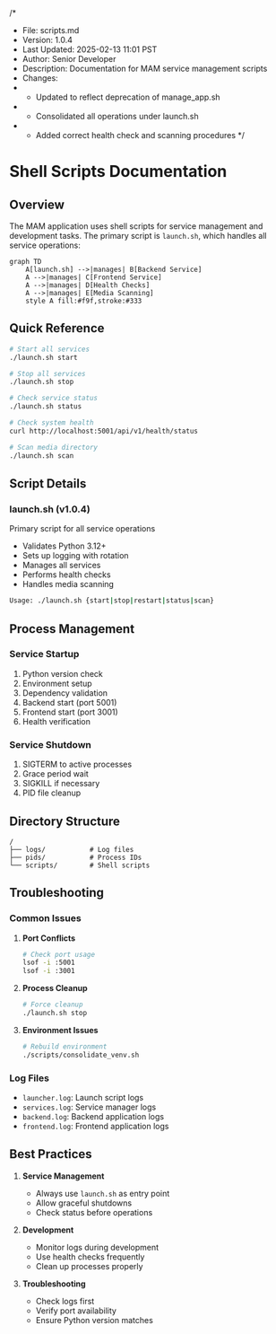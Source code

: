 /*
 * File: scripts.md
 * Version: 1.0.4
 * Last Updated: 2025-02-13 11:01 PST
 * Author: Senior Developer
 * Description: Documentation for MAM service management scripts
 * Changes: 
 * - Updated to reflect deprecation of manage_app.sh
 * - Consolidated all operations under launch.sh
 * - Added correct health check and scanning procedures
 */

# Shell Scripts Documentation

## Overview

The MAM application uses shell scripts for service management and development tasks. The primary script is `launch.sh`, which handles all service operations:

```mermaid
graph TD
    A[launch.sh] -->|manages| B[Backend Service]
    A -->|manages| C[Frontend Service]
    A -->|manages| D[Health Checks]
    A -->|manages| E[Media Scanning]
    style A fill:#f9f,stroke:#333
```

## Quick Reference

```bash
# Start all services
./launch.sh start

# Stop all services
./launch.sh stop

# Check service status
./launch.sh status

# Check system health
curl http://localhost:5001/api/v1/health/status

# Scan media directory
./launch.sh scan
```

## Script Details

### launch.sh (v1.0.4)
Primary script for all service operations
- Validates Python 3.12+
- Sets up logging with rotation
- Manages all services
- Performs health checks
- Handles media scanning
```bash
Usage: ./launch.sh {start|stop|restart|status|scan}
```

## Process Management

### Service Startup
1. Python version check
2. Environment setup
3. Dependency validation
4. Backend start (port 5001)
5. Frontend start (port 3001)
6. Health verification

### Service Shutdown
1. SIGTERM to active processes
2. Grace period wait
3. SIGKILL if necessary
4. PID file cleanup

## Directory Structure
```
/
├── logs/           # Log files
├── pids/           # Process IDs
└── scripts/        # Shell scripts
```

## Troubleshooting

### Common Issues
1. **Port Conflicts**
   ```bash
   # Check port usage
   lsof -i :5001
   lsof -i :3001
   ```

2. **Process Cleanup**
   ```bash
   # Force cleanup
   ./launch.sh stop
   ```

3. **Environment Issues**
   ```bash
   # Rebuild environment
   ./scripts/consolidate_venv.sh
   ```

### Log Files
- `launcher.log`: Launch script logs
- `services.log`: Service manager logs
- `backend.log`: Backend application logs
- `frontend.log`: Frontend application logs

## Best Practices

1. **Service Management**
   - Always use `launch.sh` as entry point
   - Allow graceful shutdowns
   - Check status before operations

2. **Development**
   - Monitor logs during development
   - Use health checks frequently
   - Clean up processes properly

3. **Troubleshooting**
   - Check logs first
   - Verify port availability
   - Ensure Python version matches 